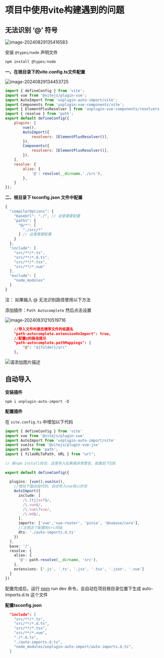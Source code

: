 # 项目中使用vite构建遇到的问题

## 无法识别 ‘@’ 符号

![image-20240829135416583](https://oss.snailuu.cn/picgo/image-20240829135416583.png)

安装 `@types/node` 声明文件

```javascript
npm install @types/node
```

**一、在根目录下的vite.config.ts文件配置**

![image-20240829134453725](https://oss.snailuu.cn/picgo/image-20240829134453725.png)

```javascript title="vite.config.ts"
import { defineConfig } from 'vite';
import vue from '@vitejs/plugin-vue';
import AutoImport from 'unplugin-auto-import/vite';
import Components from 'unplugin-vue-components/vite';
import { ElementPlusResolver } from 'unplugin-vue-components/resolvers';
import { resolve } from 'path';
export default defineConfig({
	plugins: [
		vue(),
		AutoImport({
			resolvers: [ElementPlusResolver()],
		}),
		Components({
			resolvers: [ElementPlusResolver()],
		}),
	],
	resolve: {
		alias: {
            '@': resolve(__dirname,'./src'),
        },
	}
});
```

**二、根目录下 tsconfig.json 文件中配置**

```javascript title="tsconfig.json"
{
  "compilerOptions": {
    "baseUrl": "./", // 这里需要配置
    "paths": {
      "@/*": [
        "./src/*"
      ] // 这里需要配置
    }
  },
  "include": [
    "src/**/*.ts",
    "src/**/*.d.ts",
    "src/**/*.tsx",
    "src/**/*.vue"
  ],
  "exclude": [
    "node_modules"
  ]
}
```



注： 如果输入 @ 无法识别路径使用以下方法

添加插件：`Path Autocomplete` 然后点击设置

![image-20240831210519716](http://oss.snailuu.cn/picgo/image-20240831210519716.png)

```json
    //导入文件时是否携带文件的拓展名
    "path-autocomplete.extensionOnImport": true,
    //配置@的路径提示
    "path-autocomplete.pathMappings": {
        "@": "${folder}/src"
    },
```

![请添加图片描述](http://oss.snailuu.cn/picgo/da47af6c6cf2ad404cca83729f56b641.gif)





## 自动导入

**安装插件**

```shell
npm i unplugin-auto-import -D
```

**配置插件**

在 `vite.config.ts`  中增加以下代码

```typescript title=vite.config.ts
import { defineConfig } from 'vite'
import vue from '@vitejs/plugin-vue'
import AutoImport from 'unplugin-auto-import/vite'
import vueJsx from '@vitejs/plugin-vue-jsx'
import path from 'path';
import { fileURLToPath, URL } from "url";
 
// 新npm install的包，这里导入如果报异常警告，就重启下IDE
 
export default defineConfig({
 
  plugins: [vue(),vueJsx(),
    //增加下面这段代码，自动导入vue核心的包
    AutoImport({
      include: [
        /\.[tj]sx?$/,
        /\.vue$/,
        /\.vue\?vue/,
        /\.md$/,
      ],
      imports: ['vue','vue-router', 'pinia', '@vueuse/core'],
      //注意这个配置和src同级
      dts: './auto-imports.d.ts'
    })
  ],
  base: '/',
  resolve: {
    alias: {
      '@': path.resolve(__dirname, 'src'),
    },
    extensions: ['.js', '.ts', '.jsx', '.tsx', '.json', '.vue']
  }
})
```

配置完成后，运行 [npm](https://so.csdn.net/so/search?q=npm&spm=1001.2101.3001.7020) run dev 命令，会自动在项目根目录位置下生成 auto-imports.d.ts 这个文件

**配置tsconfig.json**

```json title=tsconfig.json
  "include": [
    "src/**/*.ts",
    "src/**/*.d.ts",
    "src/**/*.tsx",
    "src/**/*.vue",
    "./*.d.ts",
    "./auto-imports.d.ts",
    "node_modules/unplugin-auto-import/auto-imports.d.ts",
  ]
```


